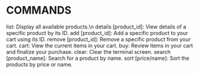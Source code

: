 # COMMANDS

list: Display all available products.\n
details [product_id]: View details of a specific product by its ID.
add [product_id]: Add a specific product to your cart using its ID.
remove [product_id]: Remove a specific product from your cart.
cart: View the current items in your cart.
buy: Review items in your cart and finalize your purchase.
clear: Clear the terminal screen.
search [product_name]: Search for a product by name.
sort [price/name]: Sort the products by price or name.
